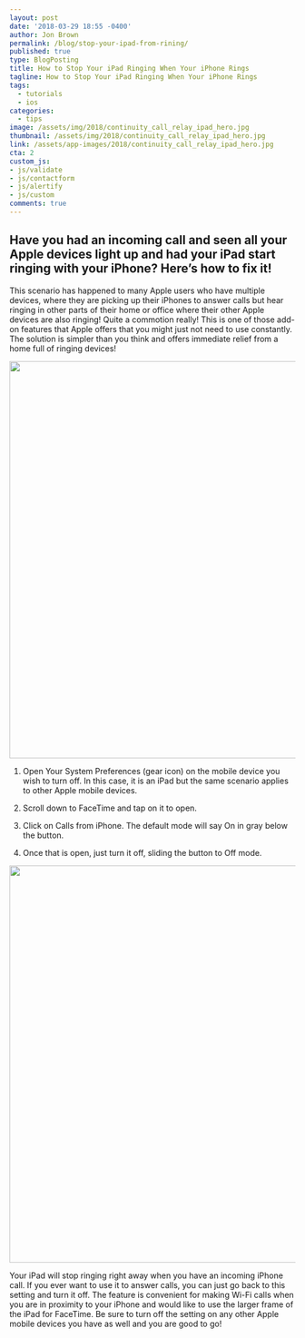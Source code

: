 ```yaml
---
layout: post
date: '2018-03-29 18:55 -0400'
author: Jon Brown
permalink: /blog/stop-your-ipad-from-rining/
published: true
type: BlogPosting
title: How to Stop Your iPad Ringing When Your iPhone Rings
tagline: How to Stop Your iPad Ringing When Your iPhone Rings
tags:
  - tutorials
  - ios
categories:
  - tips
image: /assets/img/2018/continuity_call_relay_ipad_hero.jpg
thumbnail: /assets/img/2018/continuity_call_relay_ipad_hero.jpg
link: /assets/app-images/2018/continuity_call_relay_ipad_hero.jpg
cta: 2
custom_js:
- js/validate
- js/contactform
- js/alertify
- js/custom
comments: true
---
```

## Have you had an incoming call and seen all your Apple devices light up and had your iPad start ringing with your iPhone? Here’s how to fix it!

This scenario has happened to many Apple users who have multiple devices, where they are picking up their iPhones to answer calls but hear ringing in other parts of their home or office where their other Apple devices are also ringing! Quite a commotion really! This is one of those add-on features that Apple offers that you might just not need to use constantly. The solution is simpler than you think and offers immediate relief from a home full of ringing devices!

<img src="{{ site.site_cdn }}/assets/img/blog/2018/ipadring/ring_iPad_1.png" class="img-fluid rounded m-2" width="700" />

1. Open Your System Preferences (gear icon) on the mobile device you wish to turn off. In this case, it is an iPad but the same scenario applies to other Apple mobile devices.

2. Scroll down to FaceTime and tap on it to open.

3. Click on Calls from iPhone. The default mode will say On in gray below the button.

4. Once that is open, just turn it off, sliding the button to Off mode.

<img src="{{ site.site_cdn }}/assets/img/blog/2018/ipadring/ring_iPad_2.PNG" class="img-fluid rounded m-2" width="700" />

Your iPad will stop ringing right away when you have an incoming iPhone call. If you ever want to use it to answer calls, you can just go back to this setting and turn it off. The feature is convenient for making Wi-Fi calls when you are in proximity to your iPhone and would like to use the larger frame of the iPad for FaceTime. Be sure to turn off the setting on any other Apple mobile devices you have as well and you are good to go!
